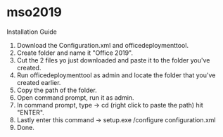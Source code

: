 # mso2019

Installation Guide
1. Download the Configuration.xml and officedeploymenttool.
2. Create folder and name it "Office 2019".
3. Cut the 2 files yo just downloaded and paste it to the folder you've created.
4. Run officedeploymenttool as admin and locate the folder that you've created earlier.
5. Copy the path of the folder.
6. Open command prompt, run it as admin.
7. In command prompt, type -> cd (right click to paste the path) hit "ENTER".
8. Lastly enter this command -> setup.exe /configure configuration.xml
9. Done.
